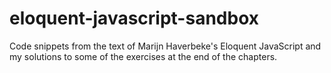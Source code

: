 # eloquent-javascript-sandbox

Code snippets from the text of Marijn Haverbeke's Eloquent JavaScript and my solutions to some of the exercises at the end of the chapters.
